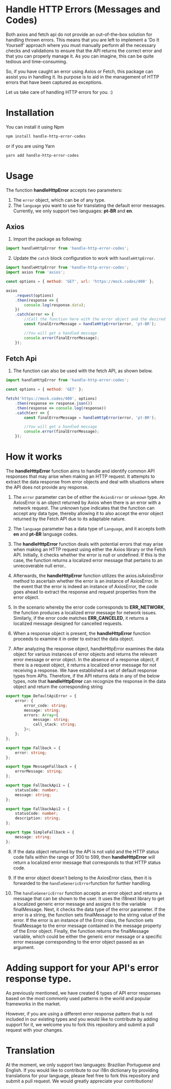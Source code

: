 # Handle HTTP Errors (Messages and Codes)

Both axios and fetch api do not provide an out-of-the-box solution for handling thrown errors. This means that you are left to implement a 'Do It Yourself' approach where you must manually perform all the necessary checks and validations to ensure that the API returns the correct error and that you can properly manage it. As you can imagine, this can be quite tedious and time-consuming.

So, if you have caught an error using Axios or Fetch, this package can assist you in handling it. Its purpose is to aid in the management of HTTP errors that have been captured as exceptions.

Let us take care of handling HTTP errors for you. :)

# Installation

You can install it using Npm

```bash
npm install handle-http-error-codes
```

or if you are using Yarn

```bash
yarn add handle-http-error-codes
```

# Usage

The function **handleHttpError** accepts two parameters:

1. The `error` object, which can be of any type.
2. The `language` you want to use for translating the default error messages. Currently, we only support two languages: **pt-BR** and **en**.

## Axios

1. Import the package as following:

```javascript
import handleHttpError from 'handle-http-error-codes';
```

2. Update the `catch` block configuration to work with `handleHttpError`.

```javascript
import handleHttpError from 'handle-http-error-codes';
import axios from 'axios';

const options = { method: 'GET', url: 'https://mock.codes/400' };

axios
    .request(options)
    .then(response => {
        console.log(response.data);
    })
    .catch(error => {
        //Call the function here with the error object and the desired language to generate localized error messages from the library.
        const finalErrorMessage = handleHttpError(error, 'pt-BR');

        //You will get a handled message
        console.error(finalErrorMessage);
    });
```

## Fetch Api

1. The function can also be used with the fetch API, as shown below.

```javascript
import handleHttpError from 'handle-http-error-codes';

const options = { method: 'GET' };

fetch('https://mock.codes/400', options)
    .then(response => response.json())
    .then(response => console.log(response))
    .catch(err => {
        const finalErrorMessage = handleHttpError(error, 'pt-BR');

        //You will get a handled message
        console.error(finalErrorMessage);
    });
```

# How it works

The **handleHttpError** function aims to handle and identify common API responses that may arise when making an HTTP request. It attempts to extract the data response from error objects and deal with situations where the API does not provide any response.

1. The `error` parameter can be of either the `AxiosError` or `unknown` type. An AxiosError is an object returned by Axios when there is an error with a network request. The unknown type indicates that the function can accept any data type, thereby allowing it to also accept the error object returned by the Fetch API due to its adaptable nature.

2. The `language` parameter has a data type of `Language`, and it accepts both **en** and **pt-BR** language codes.

3. The **handleHttpError** function deals with potential errors that may arise when making an HTTP request using either the Axios library or the Fetch API. Initially, it checks whether the error is null or undefined. If this is the case, the function returns a localized error message that pertains to an unrecoverable null error..

4. Afterwards, the **handleHttpError** function utilizes the axios.isAxiosError method to ascertain whether the error is an instance of AxiosError. In the event that the error is indeed an instance of AxiosError, the code goes ahead to extract the response and request properties from the error object.

5. In the scenario whereby the error code corresponds to **ERR_NETWORK**, the function produces a localized error message for network issues. Similarly, if the error code matches **ERR_CANCELED**, it returns a localized message designed for cancelled requests.

6. When a response object is present, the **handleHttpError** function proceeds to examine it in order to extract the data object.

7. After analyzing the response object, handleHttpError examines the data object for various instances of error objects and returns the relevant error message or error object. In the absence of a response object, if there is a request object, it returns a localized error message for not receiving a response. We have established a set of default response types from APIs. Therefore, if the API returns data in any of the below types, note that **handleHttpError** can recognize the response in the data object and return the corresponding string

```typescript
export type DefaultApiError = {
    error: {
        error_code: string;
        message: string;
        errors: Array<{
            message: string;
            call_stack: string;
        }>;
    };
};

export type Fallback = {
    error: string;
};

export type MessageFallback = {
    errorMessage: string;
};

export type FallbackApi1 = {
    statusCode: number;
    message: string;
};

export type FallbackApi2 = {
    statusCode: number;
    description: string;
};

export type SimpleFallback = {
    message: string;
};
```

8. If the data object returned by the API is not valid and the HTTP status code falls within the range of 300 to 599, then **handleHttpError** will return a localized error message that corresponds to that HTTP status code.

9. If the error object doesn't belong to the AxiosError class, then it is forwarded to the `handleGenericError`function for further handling.

10. The `handleGenericError` function accepts an error object and returns a message that can be shown to the user. It uses the i18next library to get a localized generic error message and assigns it to the variable finalMessage. Next, it checks the data type of the error parameter. If the error is a string, the function sets finalMessage to the string value of the error. If the error is an instance of the Error class, the function sets finalMessage to the error message contained in the message property of the Error object. Finally, the function returns the finalMessage variable, which could be either the generic error message or a specific error message corresponding to the error object passed as an argument.

# Adding support for your API's error response type.

As previously mentioned, we have created 6 types of API error responses based on the most commonly used patterns in the world and popular frameworks in the market.

However, if you are using a different error response pattern that is not included in our existing types and you would like to contribute by adding support for it, we welcome you to fork this repository and submit a pull request with your changes.

# Translation

At the moment, we only support two languages: Brazilian Portuguese and English. If you would like to contribute to our i18n dictionary by providing translations for your language, please feel free to fork this repository and submit a pull request. We would greatly appreciate your contributions!
